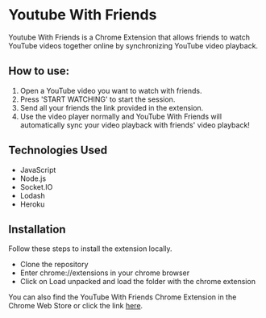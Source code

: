 # Youtube With Friends

Youtube With Friends is a Chrome Extension that allows friends to watch YouTube videos together online by synchronizing YouTube video playback.

## How to use:

1. Open a YouTube video you want to watch with friends.
2. Press 'START WATCHING' to start the session.
3. Send all your friends the link provided in the extension.
4. Use the video player normally and YouTube With Friends will automatically sync your video playback with friends' video playback!

## Technologies Used

- JavaScript
- Node.js
- Socket.IO
- Lodash
- Heroku

## Installation

<!-- You can find the YouTube With Friends chrome extension in the Chrome Web Store or click the link [here](https://chrome.google.com/webstore/detail/youtube-with-friends/boifjkmdjemnjadceofnlcnnfmjfjcoj).

You can also follow these steps below to install the extension locally. -->

Follow these steps to install the extension locally.

- Clone the repository
- Enter chrome://extensions in your chrome browser
- Click on Load unpacked and load the folder with the chrome extension

You can also find the YouTube With Friends Chrome Extension in the Chrome Web Store or click the link [here](https://chrome.google.com/webstore/detail/youtube-with-friends/boifjkmdjemnjadceofnlcnnfmjfjcoj).